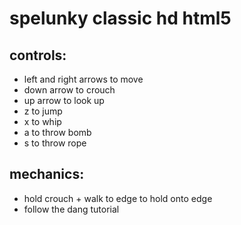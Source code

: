 # spelunky classic hd html5

## controls: 
- left and right arrows to move
- down arrow to crouch
- up arrow to look up
- z to jump
- x to whip
- a to throw bomb
- s to throw rope
## mechanics:
- hold crouch + walk to edge to hold onto edge
- follow the dang tutorial
